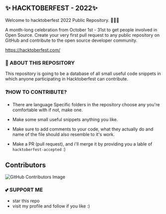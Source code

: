 ## ✨ HACKTOBERFEST - 2022✨
Welcome to hacktoberfest 2022 Public Repository. 👨🏻‍💻

A month-long celebration from October 1st - 31st to get people involved in Open Source. Create your very first pull request to any public repository on GitHub and contribute to the open source developer community.

https://hacktoberfest.com/

### 🌱 ABOUT THIS REPOSITORY
This repository is going to be a database of all small useful code snippets in which anyone participating in Hacktoberfest can contribute.

### ❓HOW TO CONTRIBUTE?
- There are language Specific folders in the repository choose any you're comfortable with if not, make one.

- Make some small useful snippets anything you like.

- Make sure to add comments to your code, what they actually do and name of the file should also resemble to it's work.

- Make a PR (pull request), and i'll merge it by providing you a lable of `hacktoberfest-accepted` :)

## Contributors
![GitHub Contributors Image](https://contrib.rocks/image?repo=typhonshambo/hacktoberfest-2022)


### 💕 SUPPORT ME
- star this repo
- visit my profile and follow if you like :)
